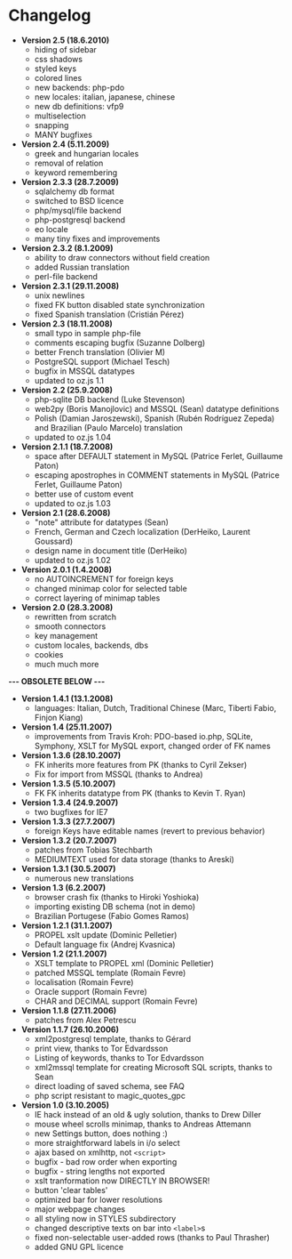 # Changelog

  * **Version 2.5 (18.6.2010)**
    * hiding of sidebar
    * css shadows
    * styled keys
    * colored lines
    * new backends: php-pdo
    * new locales: italian, japanese, chinese
    * new db definitions: vfp9
    * multiselection
    * snapping
    * MANY bugfixes
  * **Version 2.4 (5.11.2009)**
    * greek and hungarian locales
    * removal of relation
    * keyword remembering
  * **Version 2.3.3 (28.7.2009)**
    * sqlalchemy db format
    * switched to BSD licence
    * php/mysql/file backend
    * php-postgresql backend
    * eo locale
    * many tiny fixes and improvements
  * **Version 2.3.2 (8.1.2009)**
    * ability to draw connectors without field creation
    * added Russian translation
    * perl-file backend
  * **Version 2.3.1 (29.11.2008)**
    * unix newlines
    * fixed FK button disabled state synchronization
    * fixed Spanish translation (Cristián Pérez)
  * **Version 2.3 (18.11.2008)**
    * small typo in sample php-file
    * comments escaping bugfix (Suzanne Dolberg)
    * better French translation (Olivier M)
    * PostgreSQL support (Michael Tesch)
    * bugfix in MSSQL datatypes
    * updated to oz.js 1.1
  * **Version 2.2 (25.9.2008)**
    * php-sqlite DB backend (Luke Stevenson)
    * web2py (Boris Manojlovic) and MSSQL (Sean) datatype definitions
    * Polish (Damian Jaroszewski), Spanish (Rubén Rodríguez Zepeda) and Brazilian (Paulo Marcelo) translation
    * updated to oz.js 1.04
  * **Version 2.1.1 (18.7.2008)**
    * space after DEFAULT statement in MySQL (Patrice Ferlet, Guillaume Paton)
    * escaping apostrophes in COMMENT statements in MySQL (Patrice Ferlet, Guillaume Paton)
    * better use of custom event
    * updated to oz.js 1.03
  * **Version 2.1 (28.6.2008)**
    * "note" attribute for datatypes (Sean)
    * French, German and Czech localization (DerHeiko, Laurent Goussard)
    * design name in document title (DerHeiko)
    * updated to oz.js 1.02
  * **Version 2.0.1 (1.4.2008)**
    * no AUTOINCREMENT for foreign keys
    * changed minimap color for selected table
    * correct layering of minimap tables
  * **Version 2.0 (28.3.2008)**
    * rewritten from scratch
    * smooth connectors
    * key management
    * custom locales, backends, dbs
    * cookies
    * much much more

**--- OBSOLETE BELOW ---**

  * **Version 1.4.1 (13.1.2008)**
    * languages: Italian, Dutch, Traditional Chinese (Marc, Tiberti Fabio, Finjon Kiang)
  * **Version 1.4 (25.11.2007)**
    * improvements from Travis Kroh: PDO-based io.php, SQLite, Symphony, XSLT for MySQL export, changed order of FK names
  * **Version 1.3.6 (28.10.2007)**
    * FK inherits more features from PK (thanks to Cyril Zekser)
    * Fix for import from MSSQL (thanks to Andrea)
  * **Version 1.3.5 (5.10.2007)**
    * FK FK inherits datatype from PK (thanks to Kevin T. Ryan)
  * **Version 1.3.4 (24.9.2007)**
    * two bugfixes for IE7
  * **Version 1.3.3 (27.7.2007)**
    * foreign Keys have editable names (revert to previous behavior)
  * **Version 1.3.2 (20.7.2007)**
    * patches from Tobias Stechbarth
    * MEDIUMTEXT used for data storage (thanks to Areski)
  * **Version 1.3.1 (30.5.2007)**
    * numerous new translations
  * **Version 1.3 (6.2.2007)**
    * browser crash fix (thanks to Hiroki Yoshioka)
    * importing existing DB schema (not in demo)
    * Brazilian Portugese (Fabio Gomes Ramos)
  * **Version 1.2.1 (31.1.2007)**
    * PROPEL xslt update (Dominic Pelletier)
    * Default language fix (Andrej Kvasnica)
  * **Version 1.2 (21.1.2007)**
    * XSLT template to PROPEL xml (Dominic Pelletier)
    * patched MSSQL template (Romain Fevre)
    * localisation (Romain Fevre)
    * Oracle support (Romain Fevre)
    * CHAR and DECIMAL support (Romain Fevre)
  * **Version 1.1.8 (27.11.2006)**
    * patches from Alex Petrescu
  * **Version 1.1.7 (26.10.2006)**
    * xml2postgresql template, thanks to Gérard
    * print view, thanks to Tor Edvardsson
    * Listing of keywords, thanks to Tor Edvardsson
    * xml2mssql template for creating Microsoft SQL scripts, thanks to Sean
    * direct loading of saved schema, see FAQ
    * php script resistant to magic\_quotes\_gpc
  * **Version 1.0 (3.10.2005)**
    * IE hack instead of an old & ugly solution, thanks to Drew Diller
    * mouse wheel scrolls minimap, thanks to Andreas Attemann
    * new Settings button, does nothing :)
    * more straightforward labels in i/o select
    * ajax based on xmlhttp, not `<script>`
    * bugfix - bad row order when exporting
    * bugfix - string lengths not exported
    * xslt tranformation now DIRECTLY IN BROWSER!
    * button 'clear tables'
    * optimized bar for lower resolutions
    * major webpage changes
    * all styling now in STYLES subdirectory
    * changed descriptive texts on bar into `<label>`s
    * fixed non-selectable user-added rows (thanks to Paul Thrasher)
    * added GNU GPL licence